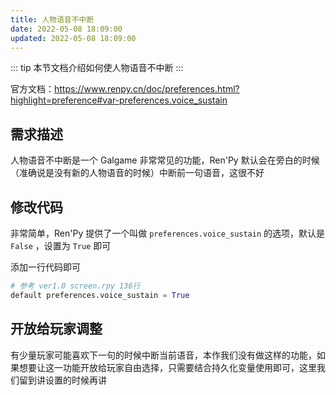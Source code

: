 ```yaml
---
title: 人物语音不中断
date: 2022-05-08 18:09:00
updated: 2022-05-08 18:09:00
---
```


::: tip
本节文档介绍如何使人物语音不中断
:::

官方文档：https://www.renpy.cn/doc/preferences.html?highlight=preference#var-preferences.voice_sustain

## 需求描述

人物语音不中断是一个 Galgame 非常常见的功能，Ren'Py 默认会在旁白的时候（准确说是没有新的人物语音的时候）中断前一句语音，这很不好

## 修改代码

非常简单，Ren'Py 提供了一个叫做 `preferences.voice_sustain` 的选项，默认是 `False` ，设置为 `True` 即可

添加一行代码即可

```python
# 参考 ver1.0 screen.rpy 136行
default preferences.voice_sustain = True
```

## 开放给玩家调整

有少量玩家可能喜欢下一句的时候中断当前语音，本作我们没有做这样的功能，如果想要让这一功能开放给玩家自由选择，只需要结合持久化变量使用即可，这里我们留到讲设置的时候再讲
